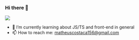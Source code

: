 ### Hi there 👋

<picture>
  <source
    srcset="https://github-readme-stats.vercel.app/api?username=mcostaca&show_icons=true&theme=dark"
    media="(prefers-color-scheme: dark)"
  />
  <source
    srcset="https://github-readme-stats.vercel.app/api?username=mcostaca&show_icons=true"
    media="(prefers-color-scheme: light), (prefers-color-scheme: no-preference)"
  />
  <img src="https://github-readme-stats.vercel.app/api?username=mcostaca&show_icons=true" />
</picture>

- 🌱 I’m currently learning about JS/TS and front-end in general
- 📫 How to reach me: matheuscostaca156@gmail.com
